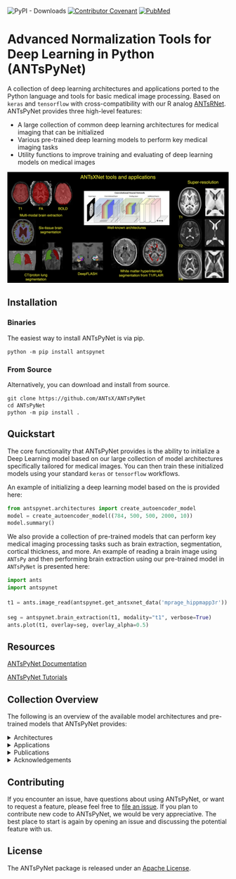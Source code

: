 ![PyPI - Downloads](https://img.shields.io/pypi/dm/antspynet?label=pypi%20downloads)
[![Contributor Covenant](https://img.shields.io/badge/Contributor%20Covenant-v2.0%20adopted-ff69b4.svg)](code_of_conduct.md)
[![PubMed](https://img.shields.io/badge/ANTsX_paper-Open_Access-8DABFF?logo=pubmed)](https://pubmed.ncbi.nlm.nih.gov/33907199/)

# Advanced Normalization Tools for Deep Learning in Python (ANTsPyNet)

A collection of deep learning architectures and applications ported to the Python language and tools for basic medical image processing. Based on `keras` and `tensorflow` with cross-compatibility with our R analog [ANTsRNet](https://github.com/ANTsX/ANTsRNet/). ANTsPyNet provides three high-level features:

- A large collection of common deep learning architectures for medical imaging that can be initialized
- Various pre-trained deep learning models to perform key medical imaging tasks
- Utility functions to improve training and evaluating of deep learning models on medical images

<p align="middle">
  <img src="docs/figures/coreANTsXNetTools.png" width="600" />
</p>

## Installation

### Binaries

The easiest way to install ANTsPyNet is via pip.

```
python -m pip install antspynet
```

### From Source

Alternatively, you can download and install from source.

```
git clone https://github.com/ANTsX/ANTsPyNet
cd ANTsPyNet
python -m pip install .
```

## Quickstart

The core functionality that ANTsPyNet provides is the ability to initialize a Deep Learning model based on our large collection of model architectures specifically tailored for medical images. You can then train these initialized models using your standard `keras` or `tensorflow` workflows.

An example of initializing a deep learning model based on the is provided here:

```python
from antspynet.architectures import create_autoencoder_model
model = create_autoencoder_model((784, 500, 500, 2000, 10))
model.summary()
```

We also provide a collection of pre-trained models that can perform key medical imaging processing tasks such as brain extraction, segmentation, cortical thickness, and more. An example of reading a brain image using `ANTsPy` and then performing brain extraction using our pre-trained model in `ANTsPyNet` is presented here:

```python
import ants
import antspynet

t1 = ants.image_read(antspynet.get_antsxnet_data('mprage_hippmapp3r'))

seg = antspynet.brain_extraction(t1, modality="t1", verbose=True)
ants.plot(t1, overlay=seg, overlay_alpha=0.5)
```

## Resources

[ANTsPyNet Documentation](https://antsx.github.io/ANTsPyNet/)

[ANTsPyNet Tutorials](https://gist.github.com/ntustison/12a656a5fc2f6f9c4494c88dc09c5621#antsxnet)

## Collection Overview

The following is an overview of the available model architectures and pre-trained models that ANTsPyNet provides:

<details>
<summary>Architectures</summary>

### Image voxelwise segmentation/regression

- [U-Net (2-D, 3-D)](https://arxiv.org/abs/1505.04597)
- [U-Net + ResNet (2-D, 3-D)](https://arxiv.org/abs/1608.04117)
- [Dense U-Net (2-D, 3-D)](https://arxiv.org/pdf/1709.07330.pdf)

### Image classification/regression

- [AlexNet (2-D, 3-D)](http://papers.nips.cc/paper/4824-imagenet-classification-with-deep-convolutional-neural-networks.pdf)
- [VGG (2-D, 3-D)](https://arxiv.org/abs/1409.1556)
- [ResNet (2-D, 3-D)](https://arxiv.org/abs/1512.03385)
- [ResNeXt (2-D, 3-D)](https://arxiv.org/abs/1611.05431)
- [WideResNet (2-D, 3-D)](http://arxiv.org/abs/1605.07146)
- [DenseNet (2-D, 3-D)](https://arxiv.org/abs/1608.06993)

### Object detection

### Image super-resolution

- [Super-resolution convolutional neural network (SRCNN) (2-D, 3-D)](https://arxiv.org/abs/1501.00092)
- [Expanded super-resolution (ESRCNN) (2-D, 3-D)](https://arxiv.org/abs/1501.00092)
- [Denoising auto encoder super-resolution (DSRCNN) (2-D, 3-D)]()
- [Deep denoise super-resolution (DDSRCNN) (2-D, 3-D)](https://arxiv.org/abs/1606.08921)
- [ResNet super-resolution (SRResNet) (2-D, 3-D)](https://arxiv.org/abs/1609.04802)
- [Deep back-projection network (DBPN) (2-D, 3-D)](https://arxiv.org/abs/1803.02735)
- [Super resolution GAN](https://arxiv.org/abs/1609.04802)

### Registration and transforms

- [Spatial transformer network (STN) (2-D, 3-D)](https://arxiv.org/abs/1506.02025)

### Generative adverserial networks

- [Generative adverserial network (GAN)](https://arxiv.org/abs/1406.2661)
- [Deep Convolutional GAN](https://arxiv.org/abs/1511.06434)
- [Wasserstein GAN](https://arxiv.org/abs/1701.07875)
- [Improved Wasserstein GAN](https://arxiv.org/abs/1704.00028)
- [Cycle GAN](https://arxiv.org/abs/1703.10593)
- [Super resolution GAN](https://arxiv.org/abs/1609.04802)

### Clustering

- [Deep embedded clustering (DEC)](https://arxiv.org/abs/1511.06335)
- [Deep convolutional embedded clustering (DCEC)](https://xifengguo.github.io/papers/ICONIP17-DCEC.pdf)

</details>

<details>
<summary>Applications</summary>

- [MRI super-resolution](https://www.medrxiv.org/content/10.1101/2023.02.02.23285376v1)
- [Multi-modal brain extraction](https://pubmed.ncbi.nlm.nih.gov/33907199/)
  - T1
  - T1 ["no brainer"](https://github.com/neuronets/nobrainer)
  - FLAIR
  - T2
  - FA
  - BOLD
  - [T1/T2 infant](https://www.med.unc.edu/psych/research/psychiatry-department-research-programs/early-brain-development-research/)
- [Six-tissue Atropos brain segmentation](https://pubmed.ncbi.nlm.nih.gov/33907199/)
- [Cortical thickness](https://pubmed.ncbi.nlm.nih.gov/33907199/)
- [Brain age](https://academic.oup.com/brain/article-abstract/143/7/2312/5863667?redirectedFrom=fulltext)
- [HippMapp3r hippocampal segmentation](https://pubmed.ncbi.nlm.nih.gov/31609046/)
- [Sysu white matter hyperintensity segmentation](https://pubmed.ncbi.nlm.nih.gov/30125711/)
- [HyperMapp3r white matter hyperintensity segmentation](https://pubmed.ncbi.nlm.nih.gov/35088930/)
- [Hypothalamus segmentation](https://pubmed.ncbi.nlm.nih.gov/32853816/)
- [Claustrum segmentation](https://arxiv.org/abs/2008.03465)
- [Deep Flash](https://www.nature.com/articles/s41598-024-59440-6)
- [Desikan-Killiany-Tourville cortical labeling](https://pubmed.ncbi.nlm.nih.gov/33907199/)
- [Cerebellum segmentation, parcellation, and thickness](https://www.nature.com/articles/s41598-024-59440-6)
- MRI modality classification
- Lung extraction
  - [Proton](https://pubmed.ncbi.nlm.nih.gov/34227163/)
  - CT
- Lung pulmonary vessel segmentation
- [Functional lung segmentation](https://pubmed.ncbi.nlm.nih.gov/34227163/)
- [Neural style transfer](https://arxiv.org/abs/1508.06576)
- Image quality assessment
  - [TID2013](https://www.sciencedirect.com/science/article/pii/S0923596514001490)
  - [KonIQ-10k](https://ieeexplore.ieee.org/document/8968750)
- [Mixture density networks (MDN)](https://publications.aston.ac.uk/373/1/NCRG_94_004.pdf)

- [Training scripts](https://github.com/ntustison/ANTsXNetTraining)

</details>

<details>
<summary>Publications</summary>

- Nicholas J. Tustison, Michael A. Yassa, Batool Rizvi, Philip A. Cook, Andrew J. Holbrook, Mithra Sathishkumar, Mia G. Tustison, James C. Gee, James R. Stone, and Brian B. Avants. ANTsX neuroimaging-derived structural phenotypes of UK Biobank. _Scientific Reports_, 14(1):8848, Apr 2024. [(pubmed)](https://pubmed.ncbi.nlm.nih.gov/38632390/)

- Nicholas J. Tustison, Talissa A. Altes, Kun Qing, Mu He, G. Wilson Miller, Brian B. Avants, Yun M. Shim, James C. Gee, John P. Mugler III, and Jaime F. Mata. Image- versus histogram-based considerations in semantic segmentation of pulmonary hyperpolarized gas images. _Magnetic Resonance in Medicine_, 86(5):2822-2836, Nov 2021. [(pubmed)](https://pubmed.ncbi.nlm.nih.gov/34227163/)

- Andrew T. Grainger, Arun Krishnaraj, Michael H. Quinones, Nicholas J. Tustison, Samantha Epstein, Daniela Fuller, Aakash Jha, Kevin L. Allman, Weibin Shi. Deep Learning-based Quantification of Abdominal Subcutaneous and Visceral Fat Volume on CT Images, _Academic Radiology_, 28(11):1481-1487, Nov 2021. [(pubmed)](https://pubmed.ncbi.nlm.nih.gov/32771313/)

- Nicholas J. Tustison, Philip A. Cook, Andrew J. Holbrook, Hans J. Johnson, John Muschelli, Gabriel A. Devenyi, Jeffrey T. Duda, Sandhitsu R. Das, Nicholas C. Cullen, Daniel L. Gillen, Michael A. Yassa, James R. Stone, James C. Gee, and Brian B. Avants for the Alzheimer’s Disease Neuroimaging Initiative. The ANTsX ecosystem for quantitative biological and medical imaging. _Scientific Reports_. 11(1):9068, Apr 2021. [(pubmed)](https://pubmed.ncbi.nlm.nih.gov/33907199/)

- Nicholas J. Tustison, Brian B. Avants, and James C. Gee. Learning image-based spatial transformations via convolutional neural networks: a review, _Magnetic Resonance Imaging_, 64:142-153, Dec 2019. [(pubmed)](https://www.ncbi.nlm.nih.gov/pubmed/31200026)

- Nicholas J. Tustison, Brian B. Avants, Zixuan Lin, Xue Feng, Nicholas Cullen, Jaime F. Mata, Lucia Flors, James C. Gee, Talissa A. Altes, John P. Mugler III, and Kun Qing. Convolutional Neural Networks with Template-Based Data Augmentation for Functional Lung Image Quantification, _Academic Radiology_, 26(3):412-423, Mar 2019. [(pubmed)](https://www.ncbi.nlm.nih.gov/pubmed/30195415)

- Andrew T. Grainger, Nicholas J. Tustison, Kun Qing, Rene Roy, Stuart S. Berr, and Weibin Shi. Deep learning-based quantification of abdominal fat on magnetic resonance images. _PLoS One_, 13(9):e0204071, Sep 2018. [(pubmed)](https://www.ncbi.nlm.nih.gov/pubmed/30235253)

- Cullen N.C., Avants B.B. (2018) Convolutional Neural Networks for Rapid and Simultaneous Brain Extraction and Tissue Segmentation. In: Spalletta G., Piras F., Gili T. (eds) Brain Morphometry. Neuromethods, vol 136. Humana Press, New York, NY [doi](https://doi.org/10.1007/978-1-4939-7647-8_2)

</details>

<details>
<summary>Acknowledgements</summary>

- We gratefully acknowledge the support of the NVIDIA Corporation with the donation of two Titan Xp GPUs used for this research.

- We gratefully acknowledge the grant support of the [Office of Naval Research](https://www.onr.navy.mil) and [Cohen Veterans Bioscience](https://www.cohenveteransbioscience.org).

</details>

## Contributing

If you encounter an issue, have questions about using ANTsPyNet, or want to request a feature, please feel free to [file an issue](https://github.com/ANTsX/ANTsPyNet/issues). If you plan to contribute new code to ANTsPyNet, we would be very appreciative. The best place to start is again by opening an issue and discussing the potential feature with us.

## License

The ANTsPyNet package is released under an [Apache License](https://github.com/ANTsX/ANTsPyNet/blob/master/LICENSE.md).
